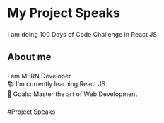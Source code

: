 <h1 align="left">My Project Speaks</h1>

###

<p align="left">I am doing 100 Days of Code Challenge in React JS</p>

###

<h2 align="left">About me</h2>

###

<p align="left">I am MERN Developer<br>📚 I'm currently learning React JS...<br>🎯 Goals: Master the art of Web Development</p>

###
#Project Speaks
